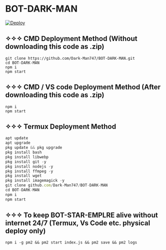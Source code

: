 # BOT-DARK-MAN

[![Deploy](https://www.herokucdn.com/deploy/button.svg)](https://heroku.com/deploy?template=https://github.com/Dark-Man747/Bot-Global-MD)

## ✧✧✧ CMD Deployment Method (Without downloading this code as .zip)
```
git clone https://github.com/Dark-Man747/BOT-DARK-MAN.git
cd BOT-DARK-MAN
npm i
npm start
```


## ✧✧✧ CMD  / VS code Deployment Method (After downloading this code as .zip)
```
npm i
npm start
```


## ✧✧✧ Termux Deployment Method
```js
apt update
apt upgrade
pkg update && pkg upgrade
pkg install bash
pkg install libwebp
pkg install git -y
pkg install nodejs -y 
pkg install ffmpeg -y 
pkg install wget
pkg install imagemagick -y
git clone github.com/Dark-Man747/BOT-DARK-MAN
cd BOT-DARK-MAN
npm i
npm start
```


## ✧✧✧ To keep BOT-STAR-EMPLRE alive without internet 24/7 (Termux, Vs Code etc. physical deploy only)
```
npm i -g pm2 && pm2 start index.js && pm2 save && pm2 logs
```
